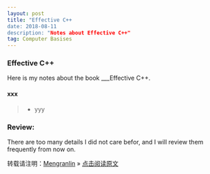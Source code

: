 ```yaml
---
layout: post
title: "Effective C++
date: 2018-08-11 
description: "Notes about Effective C++"
tag: Computer Basises
---
```


### Effective C++

Here is my notes about the book ___Effective C++.



#### xxx

>* yyy

### Review:

There are too many details I did not care befor, and I will review them frequently from now on.

转载请注明：[Mengranlin](https://lmrshare.github.io) » [点击阅读原文](https://lmrshare.github.io/2018/06/today/) 
